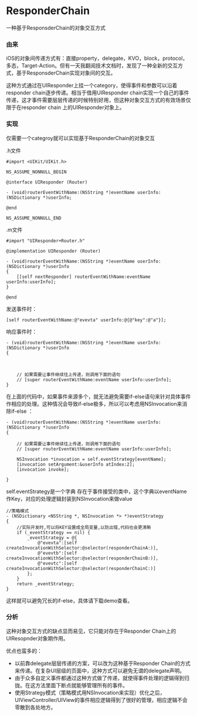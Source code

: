 # ResponderChain
一种基于ResponsderChain的对象交互方式

### 由来
iOS的对象间传递方式有：直接property，delegate，KVO，block，protocol，多态，Target-Action。但有一天我翻阅技术文档时，发现了一种全新的交互方式，基于ResponsderChain实现对象间的交互。

这种方式通过在UIResponder上挂一个category，使得事件和参数可以沿着responder chain逐步传递。相当于借用UIResponder chain实现一个自己的事件传递，这才事件需要层层传递的时候特别好用，但这种对象交互方式的有效场景仅限于在responder chain 上的UIResponder对象上。

### 实现

仅需要一个categroy就可以实现基于ResponderChain的对象交互

.h文件

```
#import <UIKit/UIKit.h>

NS_ASSUME_NONNULL_BEGIN

@interface UIResponder (Router)

- (void)routerEventWithName:(NSString *)eventName userInfo:(NSDictionary *)userInfo;

@end

NS_ASSUME_NONNULL_END

```

.m文件

```
#import "UIResponder+Router.h"

@implementation UIResponder (Router)

- (void)routerEventWithName:(NSString *)eventName userInfo:(NSDictionary *)userInfo
{
    [[self nextResponder] routerEventWithName:eventName userInfo:userInfo];
}

@end
```

发送事件时：
 
```
[self routerEventWithName:@"evevta" userInfo:@{@"key":@"a"}];
```
响应事件时：

```
- (void)routerEventWithName:(NSString *)eventName userInfo:(NSDictionary *)userInfo
{

     

    // 如果需要让事件继续往上传递，则调用下面的语句
    // [super routerEventWithName:eventName userInfo:userInfo];
}

```
 
在上面的代码中，如果事件来源多个，就无法避免需要if-else语句来针对具体事件作相应的处理。这种情况会导致if-else极多，所以可以考虑用NSInvocation来消除if-else ：

```
- (void)routerEventWithName:(NSString *)eventName userInfo:(NSDictionary *)userInfo
{

    // 如果需要让事件继续往上传递，则调用下面的语句
    // [super routerEventWithName:eventName userInfo:userInfo];
    
    NSInvocation *invocation = self.eventStrategy[eventName];
    [invocation setArgument:&userInfo atIndex:2];
    [invocation invoke];
    
}
```
self.eventStrategy是一个字典 存在于事件接受的类中，这个字典以eventName作Key，对应的处理逻辑封装到NSInvocation来做value

```
//策略模式
- (NSDictionary <NSString *, NSInvocation *> *)eventStrategy
{
    //实际开发时,可以将KEY设置成全局变量,以防出错,代码也会更清晰
    if (_eventStrategy == nil) {
        _eventStrategy = @{
            @"evevta":[self createInvocationWithSelector:@selector(responderChainA:)],
            @"evevtb":[self createInvocationWithSelector:@selector(responderChainB:)],
            @"evevtc":[self createInvocationWithSelector:@selector(responderChainC:)]
        };
    }
    return _eventStrategy;
}

```
这样就可以避免冗长的if-else，具体请下载demo查看。

### 分析

这种对象交互方式的缺点显而易见，它只能对存在于Responder Chain上的UIResopnder对象期作用。

优点也蛮多的：
* 以前靠delegate层层传递的方案，可以改为这种基于Responder Chain的方式来传递。在复杂UI层级的页面中，这种方式可以避免无谓的delegate声明。
* 由于众多自定义事件都通过这种方式做了传递，就使得事件处理的逻辑得到归拢。在这方法里面下断点就能够管理所有的事件。
* 使用Strategy模式（策略模式用NSInvocation来实现）优化之后，UIViewController/UIView的事件相应逻辑得到了很好的管理，相应逻辑不会零散到各处地方。
